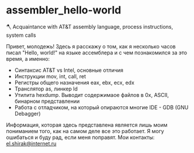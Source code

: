 # assembler_hello-world
:axe: Acquaintance with AT&T assembly language, process instructions, system calls

Привет, молодежь!
Здесь я расскажу о том, как я несколько часов писал "Hello, world!" на языке ассемблера и с чем познакомился за это время, а именно:
 - Синтаксис AT&T vs Intel, основные отличия
 - Инструкции mov, int, call, ret
 - Регистры общего назначения eax, ebx, ecx, edx
 - Транслятор as, линкер ld
 - Утилита hexdump. Выводит содержимаое файлов в 0x, ASCII, бинарном представлении
 - Работа с отладчиком, на который опираются многие IDE - GDB (GNU Debagger)
 
 Информация, которая здесь представлена является лишь моим пониманием того, как на самом деле все это работает. Я могу ошибаться и буду рад, если меня поправят. 
 Мои контакты: el.shirak@internet.ru
